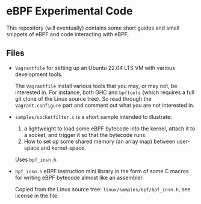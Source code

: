 eBPF Experimental Code
======================

This repository (will eventually) contains some short guides and small
snippets of eBPF and code interacting with eBPF,


Files
-----

 * `Vagrantfile` for setting up an Ubuntu 22.04 LTS VM with various
   development tools.
   
   The `Vagrantfile` install various tools that you may, or may not,
   be interested in. For instance, both GHC and `bpftools` (which
   requires a full git clone of the Linux source tree). So read
   through the `Vagrant.configure` part and comment out what you are
   not interested in.
   
 * `samples/socketfilter.c` is a short sample intended to illustrate:
    
    1. a lightweight to load some eBPF bytecode into the kernel,
       attach it to a socket, and trigger it so that the bytecode
       runs.
    2. How to set up some shared memory (an array map) between
       user-space and kernel-space.
   
    Uses `bpf_insn.h`.
    
 * `bpf_insn.h` eBPF instruction mini library in the form of some C
   macros for writing eBPF bytecode almost like an assembler.
 
   Copied from the Linux source tree: `linux/samples/bpf/bpf_insn.h`,
   see license in the file.
